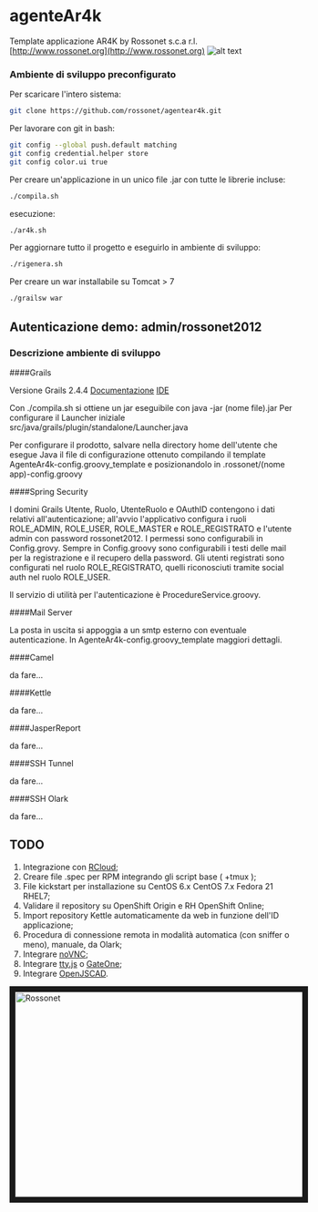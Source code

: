 # agenteAr4k
Template applicazione AR4K
by Rossonet s.c.a r.l.
[http://www.rossonet.org](http://www.rossonet.org)
![alt text](http://www.rossonet.org/wp-content/uploads/2015/01/logoRossonet4.png "Rossonet")

### Ambiente di sviluppo preconfigurato

Per scaricare l'intero sistema:
```bash
git clone https://github.com/rossonet/agentear4k.git
```
Per lavorare con git in bash:
```bash
git config --global push.default matching
git config credential.helper store
git config color.ui true
```

Per creare un'applicazione in un unico file .jar con tutte le librerie incluse:
```bash
./compila.sh
```
esecuzione:
```bash
./ar4k.sh
```

Per aggiornare tutto il progetto e eseguirlo in ambiente di sviluppo:
```bash
./rigenera.sh
```

Per creare un war installabile su Tomcat > 7
```bash
./grailsw war
```

## Autenticazione demo: admin/rossonet2012

### Descrizione ambiente di sviluppo

####Grails

Versione Grails 2.4.4
[Documentazione](https://grails.org/documentation.html)
[IDE](http://spring.io/tools/ggts)

Con ./compila.sh si ottiene un jar eseguibile con java -jar (nome file).jar
Per configurare il Launcher iniziale src/java/grails/plugin/standalone/Launcher.java

Per configurare il prodotto, salvare nella directory home dell'utente che esegue Java il file di configurazione ottenuto compilando il template AgenteAr4k-config.groovy_template e posizionandolo in .rossonet/(nome app)-config.groovy

####Spring Security

I domini Grails Utente, Ruolo, UtenteRuolo e OAuthID contengono i dati relativi all'autenticazione;
all'avvio l'applicativo configura i ruoli ROLE_ADMIN, ROLE_USER, ROLE_MASTER e ROLE_REGISTRATO e l'utente admin con password rossonet2012.
I permessi sono configurabili in Config.grovy. Sempre in Config.groovy sono configurabili i testi delle mail per la registrazione e il recupero della password.
Gli utenti registrati sono configurati nel ruolo ROLE_REGISTRATO, quelli riconosciuti tramite social auth nel ruolo ROLE_USER.

Il servizio di utilità per l'autenticazione è ProcedureService.groovy.

####Mail Server

La posta in uscita si appoggia a un smtp esterno con eventuale autenticazione. In AgenteAr4k-config.groovy_template maggiori dettagli.

####Camel

da fare...

####Kettle

da fare...

####JasperReport

da fare...

####SSH Tunnel

da fare...

####SSH Olark

da fare...

## TODO

1. Integrazione con [RCloud](https://github.com/rossonet/Strumenti-RCloud);
2. Creare file .spec per RPM integrando gli script base ( +tmux );
3. File kickstart per installazione su CentOS 6.x CentOS 7.x Fedora 21 RHEL7;
4. Validare il repository su OpenShift Origin e RH OpenShift Online;
6. Import repository Kettle automaticamente da web in funzione dell'ID applicazione;
7. Procedura di connessione remota in modalità automatica (con sniffer o meno), manuale, da Olark;
9. Integrare [noVNC](https://github.com/kanaka/noVNC);
10. Integrare [tty.js](https://github.com/chjj/tty.js) o [GateOne](https://github.com/liftoff/GateOne);
11. Integrare [OpenJSCAD](https://github.com/Spiritdude/OpenJSCAD.org).

<a href="http://www.youtube.com/watch?feature=player_embedded&v=r47CTqU6F4g
" target="_blank"><img src="http://img.youtube.com/vi/r47CTqU6F4g/0.jpg" 
alt="Rossonet" width="640" height="360" border="10" /></a>
